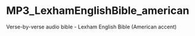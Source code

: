 # MP3_LexhamEnglishBible_american
Verse-by-verse audio bible - Lexham English Bible (American accent)
